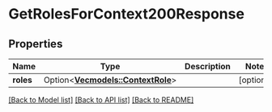 # GetRolesForContext200Response

## Properties

Name | Type | Description | Notes
------------ | ------------- | ------------- | -------------
**roles** | Option<[**Vec<models::ContextRole>**](ContextRole.md)> |  | [optional]

[[Back to Model list]](../README.md#documentation-for-models) [[Back to API list]](../README.md#documentation-for-api-endpoints) [[Back to README]](../README.md)


